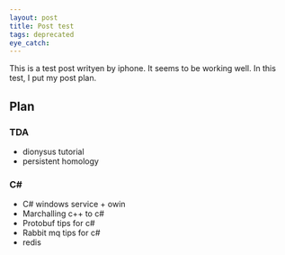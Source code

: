 ```yaml
---
layout: post
title: Post test
tags: deprecated
eye_catch: 
---
```


This is a test post writyen by iphone.
It seems to be working well.
In this test, I put my post plan.

## Plan

### TDA
- dionysus tutorial
- persistent homology

### C#
- C# windows service + owin
- Marchalling c++ to c#
- Protobuf tips for c#
- Rabbit mq tips for c#
- redis

